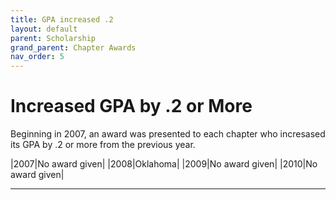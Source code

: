 ```yaml
---
title: GPA increased .2
layout: default
parent: Scholarship
grand_parent: Chapter Awards
nav_order: 5
---
```

#  Increased GPA by .2 or More

Beginning in 2007, an award was presented to each chapter who incresased its GPA by .2 or more from the previous year.

|2007|No award given|
|2008|Oklahoma|
|2009|No award given|
|2010|No award given|

----